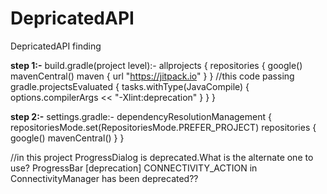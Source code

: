 # DepricatedAPI
DepricatedAPI finding

**step 1:-**
build.gradle(project level):-
allprojects {
    repositories {
        google()
        mavenCentral()
        maven { url "https://jitpack.io" }
    }
    //this code passing
    gradle.projectsEvaluated {
        tasks.withType(JavaCompile) {
            options.compilerArgs << "-Xlint:deprecation"
        }
    }
}

**step 2:-**
settings.gradle:-
dependencyResolutionManagement {
    repositoriesMode.set(RepositoriesMode.PREFER_PROJECT)
    repositories {
        google()
        mavenCentral()
    }
}

//in this project
ProgressDialog is deprecated.What is the alternate one to use? ProgressBar
[deprecation] CONNECTIVITY_ACTION in ConnectivityManager has been deprecated??
